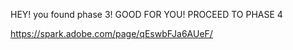 HEY! you found phase 3! GOOD FOR YOU!
PROCEED TO PHASE 4

https://spark.adobe.com/page/qEswbFJa6AUeF/
